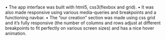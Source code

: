 •	The app interface was built with html5, css3(flexbox and grid).
•	It was also made responsive using various media-queries and breakpoints and a functioning navbar.
•	The “our creation” section was made using css grid and it’s fully responsive (the number of columns and rows adjust at different breakpoints to fit perfectly on various screen sizes) and has a nice hover animation.
